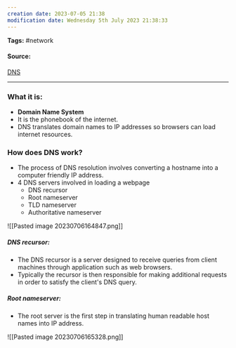 ```yaml
---
creation date: 2023-07-05 21:38
modification date: Wednesday 5th July 2023 21:38:33
---
```


**Tags:** #network 

#### Source:
[DNS](https://www.cloudflare.com/learning/dns/what-is-dns/)

--------------------------------------

### What it is:

* **Domain Name System**
* It is the phonebook of the internet.
* DNS translates domain names to IP addresses so browsers can load internet resources.

### How does DNS work?

* The process of DNS resolution involves converting a hostname into a computer friendly IP address.
* 4 DNS servers involved in loading a webpage
	* DNS recursor
	* Root nameserver
	* TLD nameserver
	* Authoritative nameserver



![[Pasted image 20230706164847.png]]


##### DNS recursor:

* The DNS recursor is a server designed to receive queries from client machines through application such as web browsers.
* Typically the recursor is then responsible for making additional requests in order to satisfy the client's DNS query.


##### Root nameserver:

* The root server is the first step in translating human readable host names into IP address.

![[Pasted image 20230706165328.png]]

